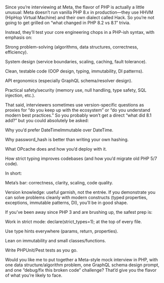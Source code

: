 Since you’re interviewing at Meta, the flavor of PHP is actually a little unusual: Meta doesn’t run vanilla PHP 8.x in production—they use HHVM (HipHop Virtual Machine) and their own dialect called Hack. So you’re not going to get grilled on “what changed in PHP 8.2 vs 8.1” trivia.

Instead, they’ll test your core engineering chops in a PHP-ish syntax, with emphasis on:

Strong problem-solving (algorithms, data structures, correctness, efficiency).

System design (service boundaries, scaling, caching, fault tolerance).

Clean, testable code (OOP design, typing, immutability, DI patterns).

API ergonomics (especially GraphQL schema/resolver design).

Practical safety/security (memory use, null handling, type safety, SQL injection, etc.).

That said, interviewers sometimes use version-specific questions as proxies for “do you keep up with the ecosystem” or “do you understand modern best practices.”
So you probably won’t get a direct “what did 8.1 add?” but you could absolutely be asked:

Why you’d prefer DateTimeImmutable over DateTime.

Why password_hash is better than writing your own hashing.

What OPcache does and how you’d deploy with it.

How strict typing improves codebases (and how you’d migrate old PHP 5/7 code).

In short:

Meta’s bar: correctness, clarity, scaling, code quality.

Version knowledge: useful garnish, not the entrée. If you demonstrate you can solve problems cleanly with modern constructs (typed properties, exceptions, immutable patterns, DI), you’ll be in good shape.

If you’ve been away since PHP 3 and are brushing up, the safest prep is:

Work in strict mode: declare(strict_types=1); at the top of every file.

Use type hints everywhere (params, return, properties).

Lean on immutability and small classes/functions.

Write PHPUnit/Pest tests as you go.

Would you like me to put together a Meta-style mock interview in PHP, with one data structure/algorithm problem, one GraphQL schema design prompt, and one “debug/fix this broken code” challenge? That’d give you the flavor of what you’re likely to face.